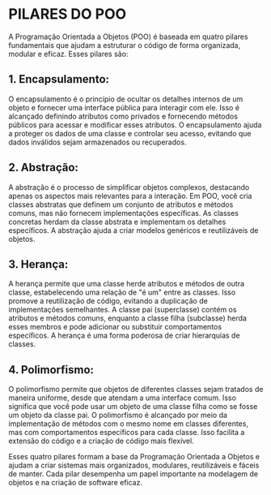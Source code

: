 # PILARES DO POO

A Programação Orientada a Objetos (POO) é baseada em quatro pilares fundamentais que ajudam a estruturar o código de forma organizada, modular e eficaz. Esses pilares são:

## 1. **Encapsulamento**: 
O encapsulamento é o princípio de ocultar os detalhes internos de um objeto e fornecer uma interface pública para interagir com ele. Isso é alcançado definindo atributos como privados e fornecendo métodos públicos para acessar e modificar esses atributos. O encapsulamento ajuda a proteger os dados de uma classe e controlar seu acesso, evitando que dados inválidos sejam armazenados ou recuperados.

## 2. **Abstração**: 
A abstração é o processo de simplificar objetos complexos, destacando apenas os aspectos mais relevantes para a interação. Em POO, você cria classes abstratas que definem um conjunto de atributos e métodos comuns, mas não fornecem implementações específicas. As classes concretas herdam da classe abstrata e implementam os detalhes específicos. A abstração ajuda a criar modelos genéricos e reutilizáveis de objetos.

## 3. **Herança**: 
A herança permite que uma classe herde atributos e métodos de outra classe, estabelecendo uma relação de "é um" entre as classes. Isso promove a reutilização de código, evitando a duplicação de implementações semelhantes. A classe pai (superclasse) contém os atributos e métodos comuns, enquanto a classe filha (subclasse) herda esses membros e pode adicionar ou substituir comportamentos específicos. A herança é uma forma poderosa de criar hierarquias de classes.

## 4. **Polimorfismo**: 
O polimorfismo permite que objetos de diferentes classes sejam tratados de maneira uniforme, desde que atendam a uma interface comum. Isso significa que você pode usar um objeto de uma classe filha como se fosse um objeto da classe pai. O polimorfismo é alcançado por meio da implementação de métodos com o mesmo nome em classes diferentes, mas com comportamentos específicos para cada classe. Isso facilita a extensão do código e a criação de código mais flexível.

Esses quatro pilares formam a base da Programação Orientada a Objetos e ajudam a criar sistemas mais organizados, modulares, reutilizáveis e fáceis de manter. Cada pilar desempenha um papel importante na modelagem de objetos e na criação de software eficaz.